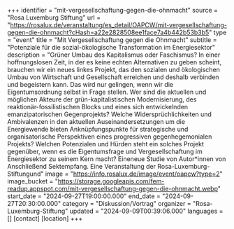 +++
identifier = "mit-vergesellschaftung-gegen-die-ohnmacht"
source = "Rosa Luxemburg Stiftung"
url = "https://rosalux.de/veranstaltung/es_detail/OAPCW/mit-vergesellschaftung-gegen-die-ohnmacht?cHash=a22e2828508ee1face7a4b442b53b3b5"
type = "event"
title = "Mit Vergesellschaftung gegen die Ohnmacht"
subtitle = "Potenziale für die sozial-ökologische Transformation im Energiesektor"
description = "Grüner Umbau des Kapitalismus oder Faschismus? In einer hoffnungslosen Zeit, in der es keine echten Alternativen zu geben scheint, brauchen wir ein neues linkes Projekt, das den sozialen und ökologischen Umbau von Wirtschaft und Gesellschaft erreichen und deshalb verbinden und begeistern kann. Das wird nur gelingen, wenn wir die Eigentumsordnung selbst in Frage stellen.
Wer sind die aktuellen und möglichen Akteure der grün-kapitalistischen Modernisierung, des reaktionär-fossilistischen Blocks und eines sich entwickelnden emanzipatorischen Gegenprojekts? Welche Widersprüchlichkeiten und Ambivalenzen in den aktuellen Auseinandersetzungen um die Energiewende bieten Anknüpfungspunkte für strategische und organisatorische Perspektiven eines progressiven gegenhegemonialen Projekts? Welchen Potenzialen und Hürden steht ein solches Projekt gegenüber, wenn es die Eigentumsfrage und Vergesellschaftung im Energiesektor zu seinem Kern macht?
Eineneue Studie von 
Autor*innen von 
Anschließend Sektempfang.
Eine Veranstaltung der Rosa-Luxemburg-Stiftungund"
image = "https://info.rosalux.de/image/event/oapcw?type=2"
image_bucket = "https://storage.googleapis.com/fem-readup.appspot.com/mit-vergesellschaftung-gegen-die-ohnmacht.webp"
start_date = "2024-09-27T19:00:00.000"
end_date = "2024-09-27T20:30:00.000"
category = "Diskussion/Vortrag"
organizer = "Rosa-Luxemburg-Stiftung"
updated = "2024-09-09T00:39:06.000"
languages = []
[contact]
[location]
+++